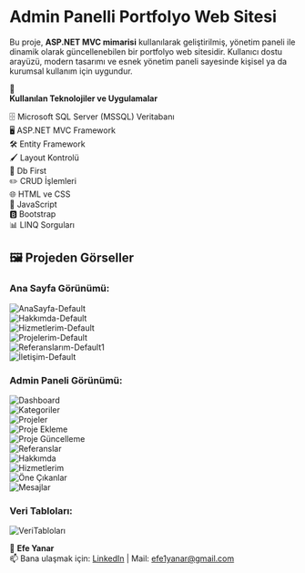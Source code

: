 # **Admin Panelli Portfolyo Web Sitesi**

Bu proje, **ASP.NET MVC mimarisi** kullanılarak geliştirilmiş, yönetim paneli ile dinamik olarak güncellenebilen bir portfolyo web sitesidir. Kullanıcı dostu arayüzü, modern tasarımı ve esnek yönetim paneli sayesinde kişisel ya da kurumsal kullanım için uygundur.

**🚀<br> Kullanılan Teknolojiler ve Uygulamalar**

🗄️ Microsoft SQL Server (MSSQL) Veritabanı  
🖥️ ASP.NET MVC Framework  
🛠️ Entity Framework  
🖌️ Layout Kontrolü  
📂 Db First  
✏️ CRUD İşlemleri  
🌐 HTML ve CSS  
🎨 JavaScript  
🅱️ Bootstrap  
📊 LINQ Sorguları

## 🖼️ Projeden Görseller

### Ana Sayfa Görünümü:
![AnaSayfa-Default](https://github.com/user-attachments/assets/ef6cf06a-ef86-41cd-b31f-20a12f7e2fa4)  
![Hakkımda-Default](https://github.com/user-attachments/assets/353a1987-1495-4561-8b71-fc0d686e08ed)  
![Hizmetlerim-Default](https://github.com/user-attachments/assets/d2fb2de2-72c7-4c5f-9014-beb2204b2af7)  
![Projelerim-Default](https://github.com/user-attachments/assets/986141ca-2dac-464b-ad71-f5ad3b511cd0)  
![Referanslarım-Default1](https://github.com/user-attachments/assets/d16a1764-7c87-4a74-9da1-17371714863b)  
![İletişim-Default](https://github.com/user-attachments/assets/8a3d88b7-9b01-4649-8a60-de9c90ddf158)

### Admin Paneli Görünümü:
![Dashboard](https://github.com/user-attachments/assets/4047967f-1fb4-4249-a9ab-ee4d054ab2c8)  
![Kategoriler](https://github.com/user-attachments/assets/514da985-6a11-4626-9ef1-b0be9575536a)  
![Projeler](https://github.com/user-attachments/assets/f95de7ed-e107-41a3-a3db-2bf728a7bf24)  
![Proje Ekleme](https://github.com/user-attachments/assets/b5daae50-82a2-4832-ac82-3008ac17eb08)  
![Proje Güncelleme](https://github.com/user-attachments/assets/c47b1a61-1771-4070-8650-124f5ba9b50c)  
![Referanslar](https://github.com/user-attachments/assets/dd33277d-7ba8-4928-87d5-889b11f6b87f)  
![Hakkımda](https://github.com/user-attachments/assets/5a53f43f-f55c-412e-a654-7af53b170929)  
![Hizmetlerim](https://github.com/user-attachments/assets/7c316185-dce2-4c7f-be87-87c82c1b0cd6)  
![Öne Çıkanlar](https://github.com/user-attachments/assets/48fdf57c-45b6-421c-86ef-80e1c0c149d3)  
![Mesajlar](https://github.com/user-attachments/assets/05ff55ed-d593-46cc-aa39-c6d1b6ceb1d3)

### Veri Tabloları:
![VeriTabloları](https://github.com/user-attachments/assets/900c4e5f-431b-4b6c-9da2-2d5d4b9aaae6)

👤 **Efe Yanar**  
📫 Bana ulaşmak için: [LinkedIn](https://www.linkedin.com/in/efe-yanar/) | Mail: efe1yanar@gmail.com
